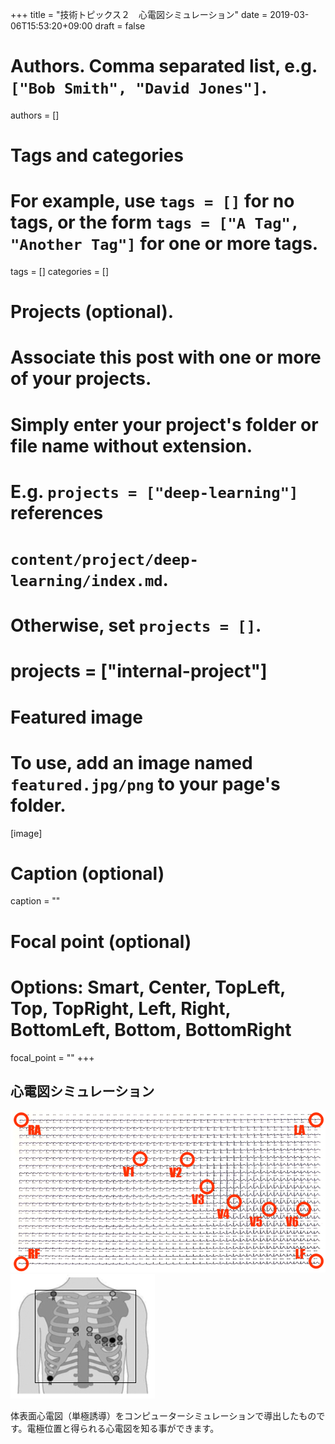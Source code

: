+++
title = "技術トピックス２　心電図シミュレーション"
date = 2019-03-06T15:53:20+09:00
draft = false

# Authors. Comma separated list, e.g. `["Bob Smith", "David Jones"]`.
authors = []

# Tags and categories
# For example, use `tags = []` for no tags, or the form `tags = ["A Tag", "Another Tag"]` for one or more tags.
tags = []
categories = []

# Projects (optional).
#   Associate this post with one or more of your projects.
#   Simply enter your project's folder or file name without extension.
#   E.g. `projects = ["deep-learning"]` references 
#   `content/project/deep-learning/index.md`.
#   Otherwise, set `projects = []`.
# projects = ["internal-project"]

# Featured image
# To use, add an image named `featured.jpg/png` to your page's folder. 
[image]
  # Caption (optional)
  caption = ""

  # Focal point (optional)
  # Options: Smart, Center, TopLeft, Top, TopRight, Left, Right, BottomLeft, Bottom, BottomRight
  focal_point = ""
+++
## 心電図シミュレーション
![ECG simulation](simulation.png)
![Position](position.png)

体表面心電図（単極誘導）をコンピューターシミュレーションで導出したものです。電極位置と得られる心電図を知る事ができます。
